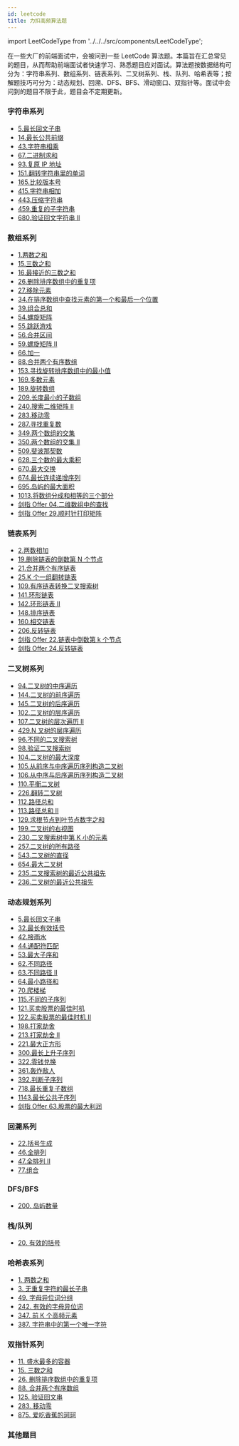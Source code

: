 ```yaml
---
id: leetcode
title: 力扣高频算法题
---
```


import LeetCodeType from '../../../src/components/LeetCodeType';

在一些大厂的前端面试中，会被问到一些 LeetCode 算法题。本篇旨在汇总常见的题目，从而帮助前端面试者快速学习、熟悉题目应对面试。算法题按数据结构可分为：字符串系列、数组系列、链表系列、二叉树系列、栈、队列、哈希表等；按解题技巧可分为：动态规划、回溯、DFS、BFS、滑动窗口、双指针等。面试中会问到的题目不限于此，题目会不定期更新。

### 字符串系列

- [5.最长回文子串](https://leetcode-cn.com/problems/longest-palindromic-substring)<LeetCodeType type="Medium" />
- [14.最长公共前缀](https://leetcode-cn.com/problems/longest-common-prefix)<LeetCodeType type="Easy" />
- [43.字符串相乘](https://leetcode-cn.com/problems/multiply-strings)<LeetCodeType type="Medium" />
- [67.二进制求和](https://leetcode-cn.com/problems/add-binary)<LeetCodeType type="Easy" />
- [93.复原 IP 地址](https://leetcode-cn.com/problems/restore-ip-addresses)<LeetCodeType type="Medium" />
- [151.翻转字符串里的单词](https://leetcode-cn.com/problems/reverse-words-in-a-string)<LeetCodeType type="Medium" />
- [165.比较版本号](https://leetcode-cn.com/problems/compare-version-numbers)<LeetCodeType type="Medium" />
- [415.字符串相加](https://leetcode-cn.com/problems/add-strings)<LeetCodeType type="Easy" />
- [443.压缩字符串](https://leetcode-cn.com/problems/string-compression)<LeetCodeType type="Medium" />
- [459.重复的子字符串](https://leetcode-cn.com/problems/repeated-substring-pattern)<LeetCodeType type="Easy" />
- [680.验证回文字符串 Ⅱ](https://leetcode-cn.com/problems/valid-palindrome-ii)<LeetCodeType type="Easy" />

### 数组系列

- [1.两数之和](https://leetcode-cn.com/problems/two-sum)<LeetCodeType type="Easy" />
- [15.三数之和](https://leetcode-cn.com/problems/3sum)<LeetCodeType type="Medium" />
- [16.最接近的三数之和](https://leetcode-cn.com/problems/3sum-closest)<LeetCodeType type="Medium" />
- [26.删除排序数组中的重复项](https://leetcode-cn.com/problems/remove-duplicates-from-sorted-array)<LeetCodeType type="Easy" />
- [27.移除元素](https://leetcode-cn.com/problems/remove-element/)<LeetCodeType type="Easy" />
- [34.在排序数组中查找元素的第一个和最后一个位置](https://leetcode-cn.com/problems/find-first-and-last-position-of-element-in-sorted-array/)<LeetCodeType type="Medium" />
- [39.组合总和](https://leetcode-cn.com/problems/combination-sum)<LeetCodeType type="Medium" />
- [54.螺旋矩阵](https://leetcode-cn.com/problems/spiral-matrix)<LeetCodeType type="Medium" />
- [55.跳跃游戏](https://leetcode-cn.com/problems/jump-game)<LeetCodeType type="Medium" />
- [56.合并区间](https://leetcode-cn.com/problems/merge-intervals)<LeetCodeType type="Medium" />
- [59.螺旋矩阵 II](https://leetcode-cn.com/problems/spiral-matrix-ii)<LeetCodeType type="Medium" />
- [66.加一](https://leetcode-cn.com/problems/plus-one/)<LeetCodeType type="Easy" />
- [88.合并两个有序数组](https://leetcode-cn.com/problems/merge-sorted-array)<LeetCodeType type="Easy" />
- [153.寻找旋转排序数组中的最小值](https://leetcode-cn.com/problems/find-minimum-in-rotated-sorted-array)<LeetCodeType type="Medium" />
- [169.多数元素](https://leetcode-cn.com/problems/majority-element)<LeetCodeType type="Easy" />
- [189.旋转数组](https://leetcode-cn.com/problems/rotate-array)<LeetCodeType type="Medium" />
- [209.长度最小的子数组](https://leetcode-cn.com/problems/minimum-size-subarray-sum)<LeetCodeType type="Medium" />
- [240.搜索二维矩阵 II](https://leetcode-cn.com/problems/search-a-2d-matrix-ii/)<LeetCodeType type="Medium" />
- [283.移动零](https://leetcode-cn.com/problems/move-zeroes)<LeetCodeType type="Easy" />
- [287.寻找重复数](https://leetcode-cn.com/problems/find-the-duplicate-number)<LeetCodeType type="Medium" />
- [349.两个数组的交集](https://leetcode-cn.com/problems/intersection-of-two-arrays/)<LeetCodeType type="Easy" />
- [350.两个数组的交集 II](https://leetcode-cn.com/problems/intersection-of-two-arrays-ii/)<LeetCodeType type="Easy" />
- [509.斐波那契数](https://leetcode-cn.com/problems/fibonacci-number)<LeetCodeType type="Easy" />
- [628.三个数的最大乘积](https://leetcode-cn.com/problems/maximum-product-of-three-numbers)<LeetCodeType type="Easy" />
- [670.最大交换](https://leetcode-cn.com/problems/maximum-swap)<LeetCodeType type="Medium" />
- [674.最长连续递增序列](https://leetcode-cn.com/problems/longest-continuous-increasing-subsequence)<LeetCodeType type="Easy" />
- [695.岛屿的最大面积](https://leetcode-cn.com/problems/max-area-of-island)<LeetCodeType type="Medium" />
- [1013.将数组分成和相等的三个部分](https://leetcode-cn.com/problems/partition-array-into-three-parts-with-equal-sum/)<LeetCodeType type="Easy" />
- [剑指 Offer 04.二维数组中的查找](https://leetcode-cn.com/problems/er-wei-shu-zu-zhong-de-cha-zhao-lcof/)<LeetCodeType type="Medium" />
- [剑指 Offer 29.顺时针打印矩阵](https://leetcode-cn.com/problems/shun-shi-zhen-da-yin-ju-zhen-lcof)<LeetCodeType type="Easy" />

### 链表系列

- [2.两数相加](https://leetcode-cn.com/problems/add-two-numbers)<LeetCodeType type="Medium" />
- [19.删除链表的倒数第 N 个节点](https://leetcode-cn.com/problems/remove-nth-node-from-end-of-list)<LeetCodeType type="Medium" />
- [21.合并两个有序链表](https://leetcode-cn.com/problems/merge-two-sorted-lists)<LeetCodeType type="Easy" />
- [25.K 个一组翻转链表](https://leetcode-cn.com/problems/reverse-nodes-in-k-group)<LeetCodeType type="Hard" />
- [109.有序链表转换二叉搜索树](https://leetcode-cn.com/problems/convert-sorted-list-to-binary-search-tree)<LeetCodeType type="Medium" />
- [141.环形链表](https://leetcode-cn.com/problems/linked-list-cycle/)<LeetCodeType type="Easy" />
- [142.环形链表 II](https://leetcode-cn.com/problems/linked-list-cycle-ii)<LeetCodeType type="Medium" />
- [148.排序链表](https://leetcode-cn.com/problems/sort-list/)<LeetCodeType type="Medium" />
- [160.相交链表](https://leetcode-cn.com/problems/intersection-of-two-linked-lists)<LeetCodeType type="Easy" />
- [206.反转链表](https://leetcode-cn.com/problems/reverse-linked-list/)<LeetCodeType type="Easy" />
- [剑指 Offer 22.链表中倒数第 k 个节点](https://leetcode-cn.com/problems/lian-biao-zhong-dao-shu-di-kge-jie-dian-lcof/)<LeetCodeType type="Easy" />
- [剑指 Offer 24.反转链表](https://leetcode-cn.com/problems/fan-zhuan-lian-biao-lcof)<LeetCodeType type="Easy" />

### 二叉树系列

- [94.二叉树的中序遍历](https://leetcode-cn.com/problems/binary-tree-inorder-traversal)<LeetCodeType type="Medium" />
- [144.二叉树的前序遍历](https://leetcode-cn.com/problems/binary-tree-preorder-traversal)<LeetCodeType type="Medium" />
- [145.二叉树的后序遍历](https://leetcode-cn.com/problems/binary-tree-postorder-traversal/)<LeetCodeType type="Medium" />
- [102.二叉树的层序遍历](https://leetcode-cn.com/problems/binary-tree-level-order-traversal)<LeetCodeType type="Medium" />
- [107.二叉树的层次遍历 II](https://leetcode-cn.com/problems/binary-tree-level-order-traversal-ii)<LeetCodeType type="Medium" />
- [429.N 叉树的层序遍历](https://leetcode-cn.com/problems/n-ary-tree-level-order-traversal)<LeetCodeType type="Medium" />
- [96.不同的二叉搜索树](https://leetcode-cn.com/problems/unique-binary-search-trees)<LeetCodeType type="Medium" />
- [98.验证二叉搜索树](https://leetcode-cn.com/problems/validate-binary-search-tree)<LeetCodeType type="Medium" />
- [104.二叉树的最大深度](https://leetcode-cn.com/problems/maximum-depth-of-binary-tree)<LeetCodeType type="Easy" />
- [105.从前序与中序遍历序列构造二叉树](https://leetcode-cn.com/problems/construct-binary-tree-from-preorder-and-inorder-traversal/)<LeetCodeType type="Medium" />
- [106.从中序与后序遍历序列构造二叉树](https://leetcode-cn.com/problems/construct-binary-tree-from-inorder-and-postorder-traversal/)<LeetCodeType type="Medium" />
- [110.平衡二叉树](https://leetcode-cn.com/problems/balanced-binary-tree)<LeetCodeType type="Easy" />
- [226.翻转二叉树](https://leetcode-cn.com/problems/invert-binary-tree)<LeetCodeType type="Easy" />
- [112.路径总和](https://leetcode-cn.com/problems/path-sum)<LeetCodeType type="Easy" />
- [113.路径总和 II](https://leetcode-cn.com/problems/path-sum-ii)<LeetCodeType type="Medium" />
- [129.求根节点到叶节点数字之和](https://leetcode-cn.com/problems/sum-root-to-leaf-numbers/)<LeetCodeType type="Medium" />
- [199.二叉树的右视图](https://leetcode-cn.com/problems/binary-tree-right-side-view)<LeetCodeType type="Medium" />
- [230.二叉搜索树中第 K 小的元素](https://leetcode-cn.com/problems/kth-smallest-element-in-a-bst/)<LeetCodeType type="Medium" />
- [257.二叉树的所有路径](https://leetcode-cn.com/problems/binary-tree-paths)<LeetCodeType type="Medium" />
- [543.二叉树的直径](https://leetcode-cn.com/problems/diameter-of-binary-tree)<LeetCodeType type="Medium" />
- [654.最大二叉树](https://leetcode-cn.com/problems/maximum-binary-tree)<LeetCodeType type="Medium" />
- [235.二叉搜索树的最近公共祖先](https://leetcode-cn.com/problems/lowest-common-ancestor-of-a-binary-search-tree/)<LeetCodeType type="Easy" />
- [236.二叉树的最近公共祖先](https://leetcode-cn.com/problems/lowest-common-ancestor-of-a-binary-tree/)<LeetCodeType type="Medium" />

### 动态规划系列

- [5.最长回文子串](https://leetcode-cn.com/problems/longest-palindromic-substring)<LeetCodeType type="Easy" />
- [32.最长有效括号](https://leetcode-cn.com/problems/longest-valid-parentheses)<LeetCodeType type="Hard" />
- [42.接雨水](https://leetcode-cn.com/problems/trapping-rain-water)<LeetCodeType type="Hard" />
- [44.通配符匹配](https://leetcode-cn.com/problems/wildcard-matching)<LeetCodeType type="Hard" />
- [53.最大子序和](https://leetcode-cn.com/problems/maximum-subarray)<LeetCodeType type="Easy" />
- [62.不同路径](https://leetcode-cn.com/problems/unique-paths)<LeetCodeType type="Medium" />
- [63.不同路径 II](https://leetcode-cn.com/problems/unique-paths-ii)<LeetCodeType type="Medium" />
- [64.最小路径和](https://leetcode-cn.com/problems/minimum-path-sum)<LeetCodeType type="Medium" />
- [70.爬楼梯](https://leetcode-cn.com/problems/climbing-stairs)<LeetCodeType type="Easy" />
- [115.不同的子序列](https://leetcode-cn.com/problems/distinct-subsequences)<LeetCodeType type="Hard" />
- [121.买卖股票的最佳时机](https://leetcode-cn.com/problems/best-time-to-buy-and-sell-stock)<LeetCodeType type="Easy" />
- [122.买卖股票的最佳时机 II](https://leetcode-cn.com/problems/best-time-to-buy-and-sell-stock-ii)<LeetCodeType type="Easy" />
- [198.打家劫舍](https://leetcode-cn.com/problems/house-robber)<LeetCodeType type="Medium" />
- [213.打家劫舍 II](https://leetcode-cn.com/problems/house-robber-ii)<LeetCodeType type="Medium" />
- [221.最大正方形](https://leetcode-cn.com/problems/maximal-square)<LeetCodeType type="Medium" />
- [300.最长上升子序列](https://leetcode-cn.com/problems/longest-increasing-subsequence)<LeetCodeType type="Medium" />
- [322.零钱兑换](https://leetcode-cn.com/problems/coin-change)<LeetCodeType type="Medium" />
- [361.轰炸敌人](https://leetcode-cn.com/problems/bomb-enemy)<LeetCodeType type="Medium" />
- [392.判断子序列](https://leetcode-cn.com/problems/is-subsequence)<LeetCodeType type="Easy" />
- [718.最长重复子数组](https://leetcode-cn.com/problems/maximum-length-of-repeated-subarray)<LeetCodeType type="Medium" />
- [1143.最长公共子序列](https://leetcode-cn.com/problems/longest-common-subsequence)<LeetCodeType type="Medium" />
- [剑指 Offer 63.股票的最大利润](https://leetcode-cn.com/problems/gu-piao-de-zui-da-li-run-lcof)<LeetCodeType type="Medium" />

### 回溯系列

- [22.括号生成](https://leetcode-cn.com/problems/generate-parentheses)<LeetCodeType type="Medium" />
- [46.全排列](https://leetcode-cn.com/problems/permutations/)<LeetCodeType type="Medium" />
- [47.全排列 II](https://leetcode-cn.com/problems/permutations-ii/)<LeetCodeType type="Medium" />
- [77.组合](https://leetcode-cn.com/problems/combinations/)<LeetCodeType type="Medium" />

### DFS/BFS

- [200. 岛屿数量](https://leetcode-cn.com/problems/number-of-islands/)<LeetCodeType type="Medium" />

### 栈/队列

- [20. 有效的括号](https://leetcode-cn.com/problems/valid-parentheses/)<LeetCodeType type="Easy" />

### 哈希表系列

- [1. 两数之和](https://leetcode-cn.com/problems/two-sum/)<LeetCodeType type="Easy" />
- [3. 无重复字符的最长子串](https://leetcode-cn.com/problems/longest-substring-without-repeating-characters/)<LeetCodeType type="Medium" />
- [49. 字母异位词分组](https://leetcode-cn.com/problems/group-anagrams/)<LeetCodeType type="Medium" />
- [242. 有效的字母异位词](https://leetcode-cn.com/problems/valid-anagram/)<LeetCodeType type="Easy" />
- [347. 前 K 个高频元素](https://leetcode-cn.com/problems/top-k-frequent-elements/)<LeetCodeType type="Medium" />
- [387. 字符串中的第一个唯一字符](https://leetcode-cn.com/problems/first-unique-character-in-a-string/)<LeetCodeType type="Easy" />

### 双指针系列

- [11. 盛水最多的容器](https://leetcode-cn.com/problems/container-with-most-water/)<LeetCodeType type="Medium" />
- [15. 三数之和](https://leetcode-cn.com/problems/3sum/)<LeetCodeType type="Medium" />
- [26. 删除排序数组中的重复项](https://leetcode-cn.com/problems/remove-duplicates-from-sorted-array/)<LeetCodeType type="Easy" />
- [88. 合并两个有序数组](https://leetcode-cn.com/problems/merge-sorted-array/)<LeetCodeType type="Easy" />
- [125. 验证回文串](https://leetcode-cn.com/problems/valid-palindrome/)<LeetCodeType type="Easy" />
- [283. 移动零](https://leetcode-cn.com/problems/move-zeroes/)<LeetCodeType type="Easy" />
- [875. 爱吃香蕉的珂珂](https://leetcode-cn.com/problems/koko-eating-bananas/)<LeetCodeType type="Medium" />

### 其他题目

